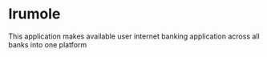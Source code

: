 # Irumole
This application makes available user internet banking application across all banks into one platform
